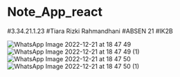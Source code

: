 # Note_App_react
#3.34.21.1.23
#Tiara Rizki Rahmandhani
#ABSEN 21
#IK2B

![WhatsApp Image 2022-12-21 at 18 47 49](https://user-images.githubusercontent.com/117164533/208898375-8a7bcb98-5737-4121-8745-c3d5bc3ba7d8.jpeg)
![WhatsApp Image 2022-12-21 at 18 47 49 (1)](https://user-images.githubusercontent.com/117164533/208898831-3f7f0dbf-fcb0-4501-8192-00f2767bbdeb.jpeg)
![WhatsApp Image 2022-12-21 at 18 47 50](https://user-images.githubusercontent.com/117164533/208898946-fc4ce3ad-6e66-4430-b8a8-bd9aa8f58b0d.jpeg)
![WhatsApp Image 2022-12-21 at 18 47 50 (1)](https://user-images.githubusercontent.com/117164533/208899182-f03fa807-0ea3-4655-87ff-9e5e324ed3df.jpeg)
